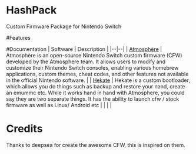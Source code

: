 # HashPack
Custom Firmware Package for Nintendo Switch

#Features

#Documentation
| Software | Description |
|--|--|
| [Atmosphère](https://github.com/Atmosphere-NX/Atmosphere) | Atmosphère is an open-source Nintendo Switch custom firmware (CFW) developed by the Atmosphere team. It allows users to modify and customize their Nintendo Switch consoles, enabling various homebrew applications, custom themes, cheat codes, and other features not available in the official Nintendo software. |
| [Hekate](https://github.com/CTCaer/hekate) | Hekate is a custom bootloader, which allows you do things such as backup and restore your nand, create an emummc etc. While it works hand in hand with Atmosphere, you could say they are two separate things. It has the ability to launch cfw / stock firmware as well as Linux/ Android etc |
|  |  |

# Credits
Thanks to deepsea for create the awesome CFW, this is inspired on them.
